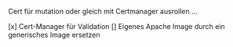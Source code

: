 Cert für mutation
oder gleich mit Certmanager ausrollen ...

[x] Cert-Manager für Validation
[]  Eigenes Apache Image durch ein generisches Image ersetzen

